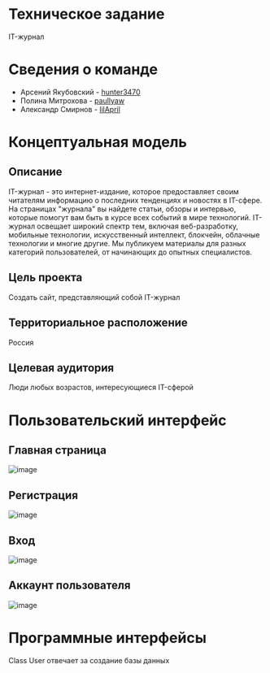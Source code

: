 # Техническое задание
IT-журнал
# Сведения о команде
- Арсений Якубовский - [hunter3470](https://github.com/hunter3470)
- Полина Митрохова - [paullyaw](https://github.com/paullyaw)
- Александр Смирнов - [lilApril](https://github.com/lilApril)
# Концептуальная модель
## Описание
IT-журнал - это интернет-издание, которое предоставляет своим читателям информацию о последних тенденциях и новостях в IT-сфере.
На страницах "журнала" вы найдете статьи, обзоры и интервью, которые помогут вам быть в курсе всех событий в мире технологий.
IT-журнал освещает широкий спектр тем, включая веб-разработку, мобильные технологии, искусственный интеллект, блокчейн, облачные технологии и многие другие.
Мы публикуем материалы для разных категорий пользователей, от начинающих до опытных специалистов.
## Цель проекта
Создать сайт, представляющий собой IT-журнал
## Территориальное расположение
Россия
## Целевая аудитория 
Люди любых возрастов, интересующиеся IT-сферой
# Пользовательский интерфейс
## Главная страница
![image](https://user-images.githubusercontent.com/116737190/229634367-996944b2-89f1-4f09-9c15-c19efe460e53.jpg)
## Регистрация
![image](https://user-images.githubusercontent.com/116737190/229635494-9e0f34ac-5fb9-4f3d-8ccd-b0381bed3514.jpg)
## Вход
![image](https://user-images.githubusercontent.com/116737190/229635644-aa82fdab-eee1-474c-b564-54dd0453e862.jpg)
## Аккаунт пользователя
![image](https://user-images.githubusercontent.com/116737190/229635051-d4900211-e190-4654-9f1c-3c8fc99f760b.jpg)
# Программные интерфейсы
Class User отвечает за создание базы данных
